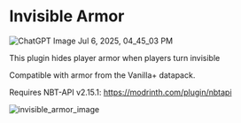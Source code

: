# Invisible Armor

![ChatGPT Image Jul 6, 2025, 04_45_03 PM](https://github.com/user-attachments/assets/40a2b946-1610-4177-ad76-6314d6547bbb)

This plugin hides player armor when players turn invisible

Compatible with armor from the Vanilla+ datapack. 

Requires NBT-API v2.15.1: https://modrinth.com/plugin/nbtapi

![invisible_armor_image](https://github.com/user-attachments/assets/bfd77ea7-e26e-41b9-80db-e8cbce630ca1)
